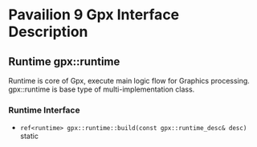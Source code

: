 Pavailion 9 Gpx Interface Description
=========
Runtime   gpx::runtime
---------
Runtime is core of Gpx, execute main logic flow for Graphics processing.<br>
gpx::runtime is base type of multi-implementation class.<br>
### Runtime Interface
* `ref<runtime> gpx::runtime::build(const gpx::runtime_desc& desc)` static
